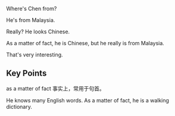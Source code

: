 Where's Chen from?

He's from Malaysia.

Really? He looks Chinese.

As a matter of fact, he is Chinese, but he really is from Malaysia.

That's very interesting.

## Key Points
as a matter of fact 事实上，常用于句首。

He knows many English words. As a matter of fact, he is a walking dictionary.
